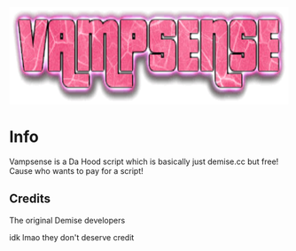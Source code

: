 <p align="center">
	<img width="755" height="175" src="VAMPSENSE.png">
</p>

# Info

Vampsense is a Da Hood script which is basically just demise.cc but free! Cause who wants to pay for a script!


## Credits

The original Demise developers

idk lmao they don't deserve credit
